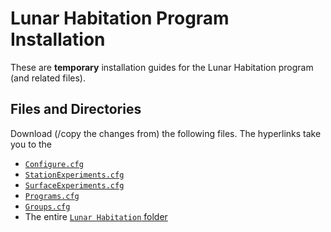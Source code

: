 # Lunar Habitation Program Installation

These are **temporary** installation guides for the Lunar Habitation program (and related files). 

## Files and Directories
Download (/copy the changes from) the following files. The hyperlinks take you to the 
- [`Configure.cfg`](https://github.com/Mmeridian/RP-1_Mm/tree/master/GameData/RP-1/Science/Configure.cfg)
- [`StationExperiments.cfg`](https://github.com/Mmeridian/RP-1_Mm/tree/master/GameData/RP-1/Science/Experiments/CrewScience/StationExperiments.cfg)
- [`SurfaceExperiments.cfg`](https://github.com/Mmeridian/RP-1_Mm/tree/master/GameData/RP-1/Science/Experiments/CrewScience/SurfaceExperiments.cfg)
- [`Programs.cfg`](https://github.com/Mmeridian/RP-1_Mm/tree/master/GameData/RP-1/Programs/Programs.cfg)
- [`Groups.cfg`](https://github.com/Mmeridian/RP-1_Mm/tree/master/GameData/RP-1/Contracts/Groups.cfg)
- The entire [`Lunar Habitation` folder](https://github.com/Mmeridian/RP-1_Mm/tree/master/GameData/RP-1/Contracts/Lunar%20Habitation)
